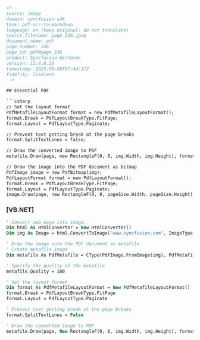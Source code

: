 ```html
<!-- 
source: image
domain: syncfusion-sdk
task: pdf-ocr-to-markdown
language: en (keep original; do not translate)
source_filename: page_336.jpeg
document_name: pdf
page_number: 336
page_id: pdf#page_336
product: Syncfusion Winforms
version: 11.4.0.26
timestamp: 2025-08-09T07:44:17Z
fidelity: lossless
-->

## Essential PDF

```csharp
// Set the layout format
PdfMetafileLayoutFormat format = new PdfMetafileLayoutFormat();
format.Break = PdfLayoutBreakType.FitPage;
format.Layout = PdfLayoutType.Paginate;

// Prevent text getting break at the page breaks
format.SplitTextLines = false;

// Draw the converted image to PDF
metafile.Draw(page, new RectangleF(0, 0, img.Width, img.Height), format);

// Draw the image into the PDF document as bitmap
PdfImage image = new PdfBitmap(img);
PdfLayoutFormat format = new PdfLayoutFormat();
format.Break = PdfLayoutBreakType.FitPage;
format.Layout = PdfLayoutType.Paginate;
image.Draw(page, new RectangleF(0, 0, pageSize.Width, pageSize.Height), format);
```

### [VB.NET]

```vb
' Convert web page into image.
Dim html As HtmlConverter = New HtmlConverter()
Dim img As Image = html.ConvertToImage("www.syncfusion.com", ImageType.Metafile, 1024)

' Draw the image into the PDF document as metafile
' Create metafile image
Dim metafile As PdfMetafile = CType(PdfImage.FromImage(img), PdfMetafile)

' Specify the quality of the metafile
metafile.Quality = 100

' Set the layout format
Dim format As PdfMetafileLayoutFormat = New PdfMetafileLayoutFormat()
format.Break = PdfLayoutBreakType.FitPage
format.Layout = PdfLayoutType.Paginate

' Prevent text getting break at the page breaks
format.SplitTextLines = False

' Draw the converted image to PDF
metafile.Draw(page, New RectangleF(0, 0, img.Width, img.Height), format)
```

<!-- tags: [Essential PDF, Essential PDF, Essential PDF, Syncfusion Winforms, version: 11.4.0.26] keywords: [Essential PDF, PdfMetafileLayoutFormat, PdfLayoutBreakType, PdfLayoutType, PdfImage, Image, HtmlConverter, metafile, image, Draw, ConvertToImage, web page, text break, page breaks, quality, layout, fit page, paginate, split text lines, converted image, text, page, width, height, document, bitmap, rectangle, namespace, class, method, property, event, version, text break, prevent, text, break, page breaks] -->
```
